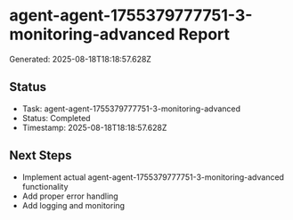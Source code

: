# agent-agent-1755379777751-3-monitoring-advanced Report

Generated: 2025-08-18T18:18:57.628Z

## Status
- Task: agent-agent-1755379777751-3-monitoring-advanced
- Status: Completed
- Timestamp: 2025-08-18T18:18:57.628Z

## Next Steps
- Implement actual agent-agent-1755379777751-3-monitoring-advanced functionality
- Add proper error handling
- Add logging and monitoring
